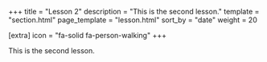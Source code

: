 +++
title = "Lesson 2"
description = "This is the second lesson."
template = "section.html"
page_template = "lesson.html"
sort_by = "date"
weight = 20

[extra]
icon = "fa-solid fa-person-walking"
+++

This is the second lesson.